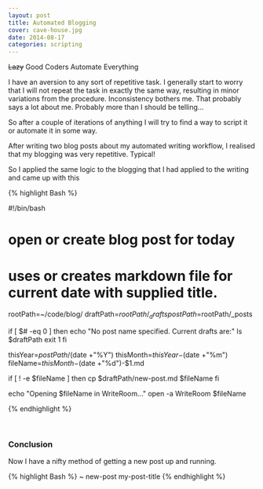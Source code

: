 ```yaml
---
layout: post
title: Automated Blogging
cover: cave-house.jpg
date: 2014-08-17
categories: scripting
---
```



<s>Lazy</s> Good Coders Automate Everything

I have an aversion to any sort of repetitive task. I generally start to worry that I will not repeat the task in exactly the same way, resulting in minor variations from the procedure. Inconsistency bothers me. That probably says a lot about me. Probably more than I should be telling...

So after a couple of iterations of anything I will try to find a way to script it or automate it in some way.

After writing two blog posts about my automated writing workflow, I realised that my blogging was very repetitive. Typical!

So I applied the same logic to the blogging that I had applied to the writing and came up with this

{% highlight Bash %}

#!/bin/bash
# open or create blog post for today
# uses or creates markdown file for current date with supplied title.

rootPath=~/code/blog/
draftPath=$rootPath/_drafts
postPath=$rootPath/_posts

if [ $# -eq 0 ]
then
  echo "No post name specified. Current drafts are:"
  ls $draftPath
  exit 1
fi

thisYear=$postPath/$(date +"%Y")
thisMonth=$thisYear-$(date +"%m")
fileName=$thisMonth-$(date +"%d")-$1.md

if [ ! -e $fileName ]
then
  cp $draftPath/new-post.md $fileName
fi

echo "Opening $fileName in WriteRoom..."
open -a WriteRoom $fileName

{% endhighlight %}

<br/>

### Conclusion

Now I have a nifty  method of getting a new post up and running.

{% highlight Bash %}
~ new-post my-post-title
{% endhighlight %}

